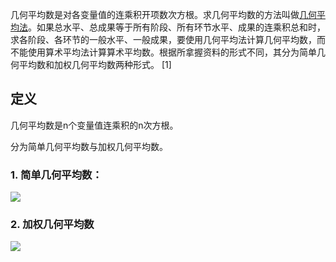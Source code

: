几何平均数是对各变量值的连乘积开项数次方根。求几何平均数的方法叫做[几何平均法](https://baike.baidu.com/item/几何平均法/484517)。如果总水平、总成果等于所有阶段、所有环节水平、成果的连乘积总和时，求各阶段、各环节的一般水平、一般成果，要使用几何平均法计算几何平均数，而不能使用算术平均法计算算术平均数。根据所拿握资料的形式不同，其分为简单几何平均数和加权几何平均数两种形式。 [1] 

## 定义

几何平均数是n个变量值连乘积的n次方根。

分为简单几何平均数与加权几何平均数。

### 1. 简单几何平均数：

![](/Users/helloword/Anmingyu/Gor-rok/Math/GMean/Gmean.svg)

### 2. 加权几何平均数

![](/Users/helloword/Anmingyu/Gor-rok/Math/GMean/WGMEAN.svg)

